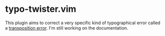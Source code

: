 <!--
	FILENAME: README.md
	AUTHOR: Zachary Krepelka
	DATE: Saturday, February 10th, 2024
	ORIGIN: https://github.com/zachary-krepelka/vim-typo-twister.git
	DESCRIPTION: Typo Correction for the Vim text editor
-->

# typo-twister.vim

This plugin aims to correct a very specific kind of typographical error called a
[transposition error][1].  I'm still working on the documentation.

[1]: https://english.stackexchange.com/q/32889
